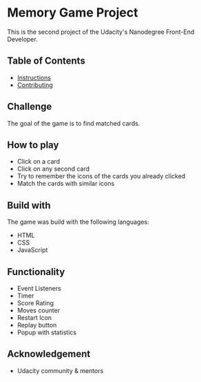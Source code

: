 # Memory Game Project

This is the second project of the Udacity's Nanodegree Front-End Developer.

## Table of Contents

* [Instructions](#instructions)
* [Contributing](#contributing)

## Challenge

The goal of the game is to find matched cards.

## How to play

- Click on a card
- Click on any second card
- Try to remember the icons of the cards you already clicked
- Match the cards with similar icons

## Build with

The game was build with the following languages:

- HTML
- CSS
- JavaScript

## Functionality

- Event Listeners
- Timer
- Score Rating
- Moves counter
- Restart Icon
- Replay button
- Popup with statistics

## Acknowledgement

- Udacity community & mentors
